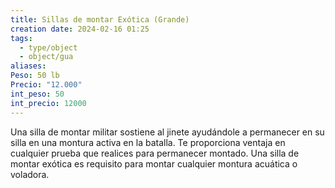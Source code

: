 ```yaml
---
title: Sillas de montar Exótica (Grande)
creation date: 2024-02-16 01:25
tags:
  - type/object
  - object/gua
aliases: 
Peso: 50 lb
Precio: "12.000"
int_peso: 50
int_precio: 12000
---
```

Una silla de montar militar sostiene al jinete ayudándole a permanecer en su silla en una montura
activa en la batalla. Te proporciona ventaja en cualquier prueba que realices para permanecer montado. 
Una silla de montar exótica es requisito para montar cualquier montura acuática o voladora.
